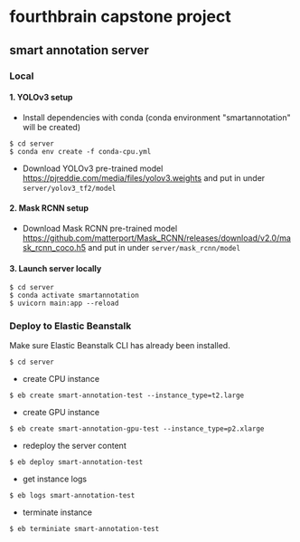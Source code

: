 # fourthbrain capstone project

## smart annotation server

### Local
#### 1. YOLOv3 setup
- Install dependencies with conda (conda environment "smartannotation" will be created)
```
$ cd server
$ conda env create -f conda-cpu.yml
```

- Download YOLOv3 pre-trained model
https://pjreddie.com/media/files/yolov3.weights
and put in under `server/yolov3_tf2/model`


#### 2. Mask RCNN setup
- Download Mask RCNN pre-trained model
https://github.com/matterport/Mask_RCNN/releases/download/v2.0/mask_rcnn_coco.h5
and put in under `server/mask_rcnn/model`

#### 3. Launch server locally
```
$ cd server
$ conda activate smartannotation
$ uvicorn main:app --reload
```

### Deploy to Elastic Beanstalk

Make sure Elastic Beanstalk CLI has already been installed.

```
$ cd server
```

- create CPU instance
```
$ eb create smart-annotation-test --instance_type=t2.large
```

- create GPU instance
```
$ eb create smart-annotation-gpu-test --instance_type=p2.xlarge

```

- redeploy the server content
```
$ eb deploy smart-annotation-test
```

- get instance logs
```
$ eb logs smart-annotation-test
```

- terminate instance
```
$ eb terminiate smart-annotation-test
```
